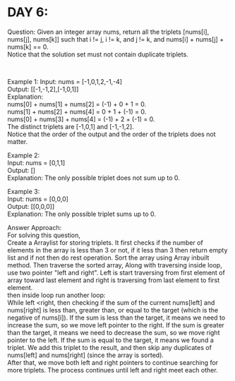 # DAY 6: 
Question:
Given an integer array nums, return all the triplets [nums[i], nums[j], nums[k]] such that i != j, i != k, and j != k, and nums[i] + nums[j] + nums[k] == 0.<br/>
Notice that the solution set must not contain duplicate triplets.

 <br/>

Example 1:
Input: nums = [-1,0,1,2,-1,-4]<br/>
Output: [[-1,-1,2],[-1,0,1]]<br/>
Explanation: <br/>
nums[0] + nums[1] + nums[2] = (-1) + 0 + 1 = 0.<br/>
nums[1] + nums[2] + nums[4] = 0 + 1 + (-1) = 0.<br/>
nums[0] + nums[3] + nums[4] = (-1) + 2 + (-1) = 0.<br/>
The distinct triplets are [-1,0,1] and [-1,-1,2].<br/>
Notice that the order of the output and the order of the triplets does not matter.<br/>

Example 2:<br/>
Input: nums = [0,1,1]<br/>
Output: []<br/>
Explanation: The only possible triplet does not sum up to 0.<br/>

Example 3:<br/>
Input: nums = [0,0,0]<br/>
Output: [[0,0,0]]<br/>
Explanation: The only possible triplet sums up to 0.<br/>


Answer Approach:<br/>
For solving this question,<br/>
Create a Arraylist for storing triplets.
It first checks if the number of elements in the array is less than 3 or not, if it less than 3 then return empty list and if not then do rest operation.
Sort the array using Array inbuilt method.
Then traverse the sorted array,
Along with traversing inside loop, use two pointer "left and right".
Left is start traversing from first element of array toward last element and right is traversing from last element to first element.<br/>
then inside loop run another loop:<br/>
While left <right, then
checking if the sum of the current nums[left] and nums[right] is less than, greater than, or equal to the target (which is the negative of nums[i]).
If the sum is less than the target, it means we need to increase the sum, so we move left pointer to the right.
If the sum is greater than the target, it means we need to decrease the sum, so we move right pointer to the left.
If the sum is equal to the target, it means we found a triplet. We add this triplet to the result, and then skip any duplicates of nums[left] and nums[right] (since the array is sorted).<br/>
After that, we move both left and right pointers to continue searching for more triplets.
The process continues until left and right meet each other.
